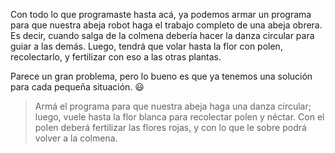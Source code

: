Con todo lo que programaste hasta acá, ya podemos armar un programa para que nuestra abeja robot haga el trabajo completo de una abeja obrera. Es decir, cuando salga de la colmena debería hacer la danza circular para guiar a las demás. Luego, tendrá que volar hasta la flor con polen, recolectarlo, y fertilizar con eso a las otras plantas. 

Parece un gran problema, pero lo bueno es que ya tenemos una solución para cada pequeña situación. :smiley:

> Armá el programa para que nuestra abeja haga una danza circular; luego, vuele hasta la flor blanca para recolectar polen y néctar. Con el polen deberá fertilizar las flores rojas, y con lo que le sobre podrá volver a la colmena. 